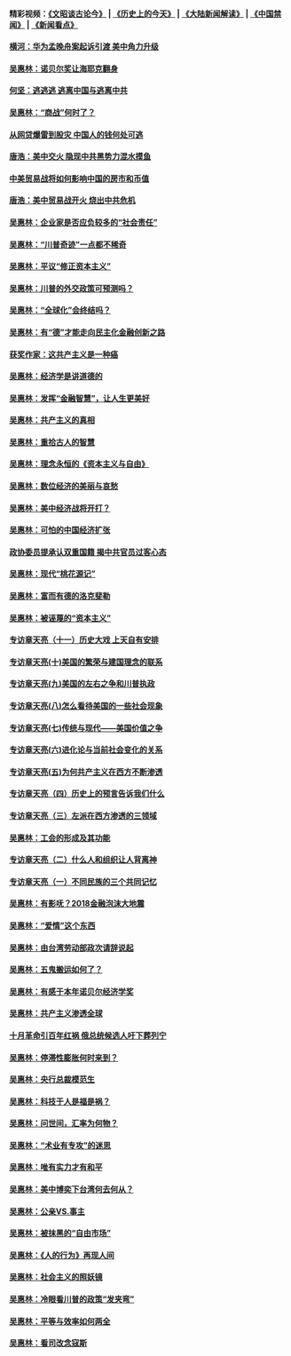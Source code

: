 #### 精彩视频：[《文昭谈古论今》](http://45.76.195.252/wenzhao) | [《历史上的今天》](http://45.76.195.252/today-in-history) | [《大陆新闻解读》](http://45.76.195.252/ntdtv-comedy) | [《中国禁闻》](http://45.76.195.252/ntdtv-news) | [《新闻看点》](http://45.76.195.252/news-insight) 

 #### [横河：华为孟晚舟案起诉引渡 美中角力升级](../pages/nsc423/n11027230.md?t=02111326) 

#### [吴惠林：诺贝尔奖让海耶克翻身](../pages/nsc423/n10890049.md?t=02111326) 

#### [何坚：逃逃逃 逃离中国与逃离中共](../pages/nsc423/n10592891.md?t=02111326) 

#### [吴惠林：“商战”何时了？](../pages/nsc423/n10573558.md?t=02111326) 

#### [从网贷爆雷到股灾 中国人的钱何处可逃](../pages/nsc423/n10572800.md?t=02111326) 

#### [唐浩：美中交火 隐现中共黑势力混水摸鱼](../pages/nsc423/n10544040.md?t=02111326) 

#### [中美贸易战将如何影响中国的房市和币值](../pages/nsc423/n10543697.md?t=02111326) 

#### [唐浩：美中贸易战开火 烧出中共危机](../pages/nsc423/n10540126.md?t=02111326) 

#### [吴惠林：企业家是否应负较多的“社会责任”](../pages/nsc423/n10535022.md?t=02111326) 

#### [吴惠林：“川普奇迹”一点都不稀奇](../pages/nsc423/n10512808.md?t=02111326) 

#### [吴惠林：平议“修正资本主义”](../pages/nsc423/n10495724.md?t=02111326) 

#### [吴惠林：川普的外交政策可预测吗？](../pages/nsc423/n10462387.md?t=02111326) 

#### [吴惠林：“全球化”会终结吗？](../pages/nsc423/n10452838.md?t=02111326) 

#### [吴惠林：有“德”才能走向民主化金融创新之路](../pages/nsc423/n10432292.md?t=02111326) 

#### [获奖作家：这共产主义是一种癌](../pages/nsc423/n10431541.md?t=02111326) 

#### [吴惠林：经济学是讲道德的](../pages/nsc423/n10398014.md?t=02111326) 

#### [吴惠林：发挥“金融智慧”，让人生更美好](../pages/nsc423/n10375019.md?t=02111326) 

#### [吴惠林：共产主义的真相](../pages/nsc423/n10351394.md?t=02111326) 

#### [吴惠林：重拾古人的智慧](../pages/nsc423/n10337691.md?t=02111326) 

#### [吴惠林：理念永恒的《资本主义与自由》](../pages/nsc423/n10316274.md?t=02111326) 

#### [吴惠林：数位经济的美丽与哀愁](../pages/nsc423/n10292946.md?t=02111326) 

#### [吴惠林：美中经济战将开打？](../pages/nsc423/n10258825.md?t=02111326) 

#### [吴惠林：可怕的中国经济扩张](../pages/nsc423/n10219147.md?t=02111326) 

#### [政协委员提承认双重国籍 揭中共官员过客心态](../pages/nsc423/n10208809.md?t=02111326) 

#### [吴惠林：现代“桃花源记”](../pages/nsc423/n10185234.md?t=02111326) 

#### [吴惠林：富而有德的洛克斐勒](../pages/nsc423/n10142264.md?t=02111326) 

#### [吴惠林：被诬蔑的“资本主义”](../pages/nsc423/n10124816.md?t=02111326) 

#### [专访章天亮（十一）历史大戏 上天自有安排](../pages/nsc423/n10094905.md?t=02111326) 

#### [专访章天亮(十)美国的繁荣与建国理念的联系](../pages/nsc423/n10094899.md?t=02111326) 

#### [专访章天亮(九)美国的左右之争和川普执政](../pages/nsc423/n10094889.md?t=02111326) 

#### [专访章天亮(八)怎么看待美国的一些社会现象](../pages/nsc423/n10094857.md?t=02111326) 

#### [专访章天亮(七)传统与现代——美国价值之争](../pages/nsc423/n10093140.md?t=02111326) 

#### [专访章天亮(六)进化论与当前社会变化的关系](../pages/nsc423/n10092036.md?t=02111326) 

#### [专访章天亮(五)为何共产主义在西方不断渗透](../pages/nsc423/n10083620.md?t=02111326) 

#### [专访章天亮（四）历史上的预言告诉我们什么](../pages/nsc423/n10083606.md?t=02111326) 

#### [专访章天亮（三）左派在西方渗透的三领域](../pages/nsc423/n10081115.md?t=02111326) 

#### [吴惠林：工会的形成及其功能](../pages/nsc423/n10080633.md?t=02111326) 

#### [专访章天亮（二）什么人和组织让人背离神](../pages/nsc423/n10076637.md?t=02111326) 

#### [专访章天亮（一）不同民族的三个共同记忆](../pages/nsc423/n10074188.md?t=02111326) 

#### [吴惠林：有影呒？2018金融泡沫大地震](../pages/nsc423/n10040534.md?t=02111326) 

#### [吴惠林：“爱情”这个东西](../pages/nsc423/n10019423.md?t=02111326) 

#### [吴惠林：由台湾劳动部政次请辞说起](../pages/nsc423/n9979679.md?t=02111326) 

#### [吴惠林：五鬼搬运如何了？](../pages/nsc423/n9925338.md?t=02111326) 

#### [吴惠林：有感于本年诺贝尔经济学奖](../pages/nsc423/n9871883.md?t=02111326) 

#### [吴惠林：共产主义渗透全球](../pages/nsc423/n9812748.md?t=02111326) 

#### [十月革命引百年红祸 俄总统候选人吁下葬列宁](../pages/nsc423/n9810182.md?t=02111326) 

#### [吴惠林：停滞性膨胀何时来到？](../pages/nsc423/n9764136.md?t=02111326) 

#### [吴惠林：央行总裁模范生](../pages/nsc423/n9728134.md?t=02111326) 

#### [吴惠林：科技于人是福是祸？](../pages/nsc423/n9672982.md?t=02111326) 

#### [吴惠林：问世间，汇率为何物？](../pages/nsc423/n9621788.md?t=02111326) 

#### [吴惠林：“术业有专攻”的迷思](../pages/nsc423/n9580363.md?t=02111326) 

#### [吴惠林：唯有实力才有和平](../pages/nsc423/n9529599.md?t=02111326) 

#### [吴惠林：美中博奕下台湾何去何从？](../pages/nsc423/n9483598.md?t=02111326) 

#### [吴惠林：公亲VS.事主](../pages/nsc423/n9425637.md?t=02111326) 

#### [吴惠林：被抹黑的“自由市场”](../pages/nsc423/n9351545.md?t=02111326) 

#### [吴惠林：《人的行为》再现人间](../pages/nsc423/n9296339.md?t=02111326) 

#### [吴惠林：社会主义的照妖镜](../pages/nsc423/n9243460.md?t=02111326) 

#### [吴惠林：冷眼看川普的政策“发夹弯”](../pages/nsc423/n9120684.md?t=02111326) 

#### [吴惠林：平等与效率如何两全](../pages/nsc423/n9075430.md?t=02111326) 

#### [吴惠林：看司改念寇斯](../pages/nsc423/n9024915.md?t=02111326) 

